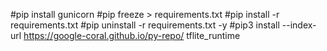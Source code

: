 #pip install gunicorn
#pip freeze > requirements.txt
#pip install -r requirements.txt
#pip uninstall -r requirements.txt -y
#pip3 install --index-url https://google-coral.github.io/py-repo/ tflite_runtime